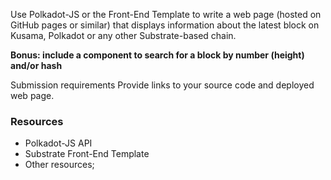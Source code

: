 Use Polkadot-JS or the Front-End Template to write a web page (hosted on GitHub pages or similar) that displays information about the latest block on Kusama, Polkadot or any other Substrate-based chain. 

__Bonus: include a component to search for a block by number (height) and/or hash__  

Submission requirements
Provide links to your source code and deployed web page.

### Resources
- Polkadot-JS API
- Substrate Front-End Template
- Other resources;
